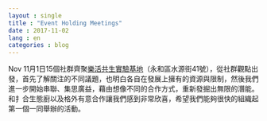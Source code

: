 ```yaml
---
layout : single
title : "Event Holding Meetings"
date : 2017-11-02
lang : en
categories : blog
---
```


Nov
11月1日15個社群齊聚[樂活共生實驗基地](https://www.facebook.com/2017openliving/posts/1990515121233795)（永和區水源街41號），從社群觀點出發，首先了解關注的不同議題，也明白各自在發展上擁有的資源與限制，然後我們進一步開始串聯、集思廣益，藉由想像不同的合作方式，重新發掘出無限的潛能。和扌合生態廚以及格外有意合作讓我們感到非常欣喜，希望我們能夠很快的組織起第一個一同舉辦的活動。
